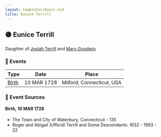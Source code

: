 ```yaml
---
layout: templates/basic.njk
title: Eunice Terrill
---
```

## 🟣 Eunice Terrill

Daughter of [Josiah Terrill](/people/8/80183041) and [Mary Goodwin](/people/4/49404198)

### 📆 Events

Type | Date | Place
------ | ------ | ------
[Birth](#event-2d2e14c1-98cf-40d6-8155-19c6617fc0da) | 10 MAR 1728 | Milford, Connecticut, USA

### 📰 Event Sources

#### <a id="event-2d2e14c1-98cf-40d6-8155-19c6617fc0da"></a> Birth, 10 MAR 1728
* The Town and City of Waterbury, Connecticut  - 135
* Roger and Abigail (Ufford) Terrill and Some Descendants: 1632 - 1993  - 22